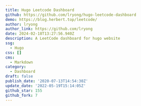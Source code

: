 ```yaml
---
title: Hugo Leetcode Dashboard
github: https://github.com/lryong/hugo-leetcode-dashboard
demo: https://blog.herbert.top/leetcode/
author: lryong
author_link: https://github.com/lryong
date: 2024-02-18T13:27:56.940Z
description: A LeetCode dashboard for hugo website
ssg:
  - Hugo
css: []
cms:
  - Markdown
category:
  - Dashboard
draft: false
publish_date: '2020-07-13T14:54:30Z'
update_date: '2022-05-19T15:14:05Z'
github_star: 155
github_fork: 7
---
```

